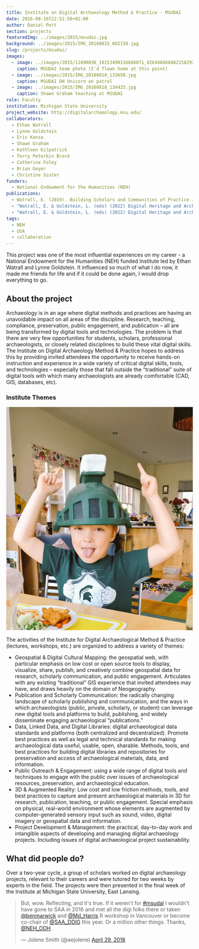 ```yaml
---
title: Institute on Digital Archaeology Method & Practice - MSUDAI 
date: 2016-08-16T22:51:56+01:00
author: Daniel Pett
section: projects
featuredImg: ../images/2015/msudai.jpg
background: ../images/2015/IMG_20160815_082150.jpg
slug: /projects/msudai/
images: 
  - image: ../images/2015/11890036_10153490116686071_8264466668821582921_o.jpeg
    caption: MSUDAI team photo (I'd flown home at this point)
  - image: ../images/2015/IMG_20160818_133658.jpg
    caption: MSUDAI DH Unicorn on patrol
  - image: ../images/2015/IMG_20160818_134425.jpg
    caption: Shawn Graham teaching at MSUDAI
role: Faculty
institution: Michigan State University
project_website: http://digitalarchaeology.msu.edu/
collaborators:
  - Ethan Watrall
  - Lynne Goldstein
  - Eric Kansa
  - Shawn Graham
  - Kathleen Kilpatrick
  - Terry Peterkin Brock
  - Catherine Foley
  - Brian Geyer
  - Christine Szuter
funders: 
  - National Endowment for the Humanities (NEH)
publications:
  - Watrall, E. (2019). Building Scholars and Communities of Practice in Digital Heritage and Archaeology. Advances in Archaeological Practice, 7(2), 140-151. doi:10.1017/aap.2019.1
  - "Watrall, E. & Goldstein, L. (eds) (2022) Digital Heritage and Archaeology in Practice: Data, Ethics, and Professionalism" 
  - "Watrall, E. & Goldstein, L. (eds) (2022) Digital Heritage and Archaeology in Practice: Presentation, Teaching, and Engagement"
tags:
  - NEH
  - USA
  - collaboration
---
```

This project was one of the most influential experiences on my career - a National Endowment for the Humanities (NEH) funded Institute led by Ethan Watrall and Lynne Goldstein. 
It influenced so much of what I do now, it made me friends for life and if it could be done again, I would drop everything to go.

## About the project
Archaeology is in an age where digital methods and practices are having an unavoidable impact on all areas of the discipline.  Research, teaching, compliance, preservation, public engagement, and publication – all are being transformed by digital tools and technologies.  The problem is that  there are very few opportunities for students, scholars, professional archaeologists, or closely related disciplines to build these vital digital skills. The Institute on Digital Archaeology Method & Practice hopes to address this by providing invited attendees the opportunity to receive hands-on instruction and experience in a wide variety of critical digital skills, tools, and technologies – especially those that fall outside the “traditional” suite of digital tools with which many archaeologists are already comfortable (CAD, GIS, databases, etc).

### Institute Themes
![Massimo in his MSU Spartans helmet, a souvenir from the Institute](../images/2015/DPj4Ok0WsAAKXuP.jpeg)

The activities of the Institute for Digital Archaeological Method & Practice (lectures, workshops, etc.) are organized to address a variety of themes:

* Geospatial & Digital Cultural Mapping: the geospatial web, with particular emphasis on low cost or open source tools to display, visualize, share, publish, and creatively combine geospatial data for research, scholarly communication, and public engagement. Articulates with any existing “traditional” GIS experience that invited attendees may have, and draws heavily on the domain of Neogeography.
* Publication and Scholarly Communication: the radically changing landscape of scholarly publishing and communication, and the ways in which archaeologists (public, private, scholarly, or student) can leverage new digital tools and platforms to build, publishing, and widely disseminate engaging archaeological “publications.”
* Data, Linked Data, and Digital Libraries: digital archaeological data standards and platforms (both centralized and decentralized). Promote best practices as well as legal and technical standards for making archaeological data useful, usable, open, sharable. Methods, tools, and best practices for building digital libraries and repositories for preservation and access of archaeological materials, data, and information.
* Public Outreach & Engagement: using a wide range of digital tools and techniques to engage with the public over issues of archaeological resources, preservation, and archaeological education.
* 3D & Augmented Reality: Low cost and low friction methods, tools, and best practices to capture and present archaeological materials in 3D for research, publication, teaching, or public engagement. Special emphasis on physical, real-world environment whose elements are augmented by computer-generated sensory input such as sound, video, digital imagery or geospatial data and information.
* Project Development & Management: the practical, day-to-day work and intangible aspects of developing and managing digital archaeology projects. Including issues of digital archaeological project sustainability.

## What did people do?

Over a two-year cycle, a group of scholars worked on digital archaeology projects, relevant to their careers and were tutored for two 
weeks by experts in the field. The projects were then presented in the final week of the Institute at Michigan State University, East Lansing. 

<blockquote class="twitter-tweet"><p lang="en" dir="ltr">But, wow. Reflecting, and it&#39;s true. If it weren&#39;t for <a href="https://twitter.com/hashtag/msudai?src=hash&amp;ref_src=twsrc%5Etfw">#msudai</a> I wouldn&#39;t have gone to SAA in 2016 and met all the digi folks there or taken <a href="https://twitter.com/benmarwick?ref_src=twsrc%5Etfw">@benmarwick</a> and <a href="https://twitter.com/Md_Harris?ref_src=twsrc%5Etfw">@Md_Harris</a> R workshop in Vancouver or become co-chair of <a href="https://twitter.com/SAA_DDIG?ref_src=twsrc%5Etfw">@SAA_DDIG</a> this year. Or a million other things. Thanks, <a href="https://twitter.com/NEH_ODH?ref_src=twsrc%5Etfw">@NEH_ODH</a>.</p>&mdash; Jolene Smith (@aejolene) <a href="https://twitter.com/aejolene/status/990739999204302856?ref_src=twsrc%5Etfw">April 29, 2018</a></blockquote> 
